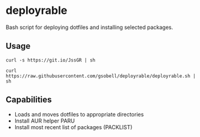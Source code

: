 # deployrable
Bash script for deploying dotfiles and installing selected packages.

## Usage

```shell
curl -s https://git.io/JssGR | sh
```

```shell
curl https://raw.githubusercontent.com/gsobell/deployrable/deployrable.sh | sh
```
## Capabilities
- Loads and moves dotfiles to appropriate directories
- Install AUR helper PARU
- Install most recent list of packages (PACKLIST)
